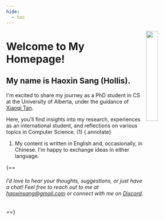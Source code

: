 ```yaml
---
hide:
  - toc
---
```


<img align="right" src=https://s2.loli.net/2025/01/20/N4PG25AlpQzjOnk.jpg  width=25% />

# Welcome to My Homepage!

## My name is Haoxin Sang (Hollis).

I'm excited to share my journey as a PhD student in CS at the University of Alberta, under the guidance of [Xiaoqi Tan](https://xiaoqitan.org/). 

Here, you'll find insights into my research, experiences as an international student, and reflections on various topics in Computer Science. (1)
{.annotate}

1. My content is written in English and, occasionally, in Chinese. I'm happy to exchange ideas in either language.

{==

###### I’d love to hear your thoughts, suggestions, or just have a chat! Feel free to reach out to me at <haoxinsang@gmail.com> or connect with me on [Discord](https://discordapp.com/users/1329948280070869012).

==}
